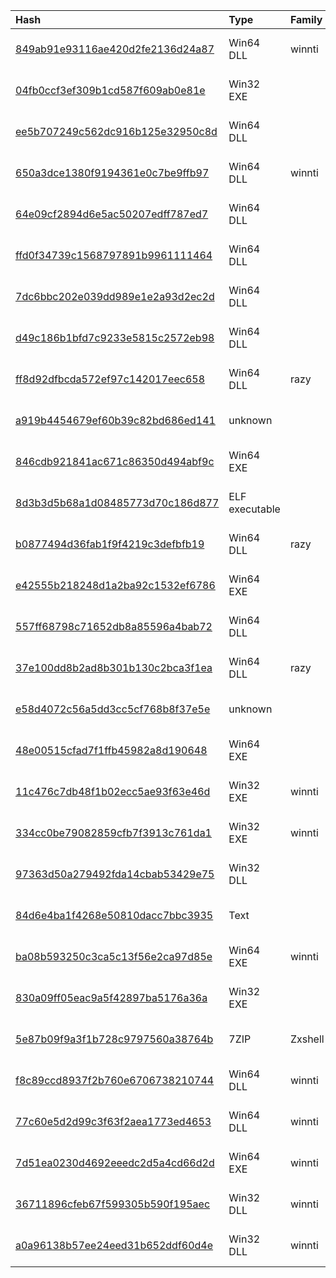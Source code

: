 |Hash|Type|Family|Frist_Seen|Name|
|:--|:--|:--|:--|:--|
|[849ab91e93116ae420d2fe2136d24a87](https://www.virustotal.com/gui/file/849ab91e93116ae420d2fe2136d24a87)|Win64 DLL|winnti|2019-08-07 17:00:02|7cd17fc948eb5fa398b8554fea036bdb3c0045880e03acbe532f4082c271e3c5.bin|
|[04fb0ccf3ef309b1cd587f609ab0e81e](https://www.virustotal.com/gui/file/04fb0ccf3ef309b1cd587f609ab0e81e)|Win32 EXE||2019-04-26 17:30:07| |
|[ee5b707249c562dc916b125e32950c8d](https://www.virustotal.com/gui/file/ee5b707249c562dc916b125e32950c8d)|Win64 DLL||2019-03-28 03:13:27|PatchWrapPS|
|[650a3dce1380f9194361e0c7be9ffb97](https://www.virustotal.com/gui/file/650a3dce1380f9194361e0c7be9ffb97)|Win64 DLL|winnti|2019-03-28 02:36:24|PatchWrapPS|
|[64e09cf2894d6e5ac50207edff787ed7](https://www.virustotal.com/gui/file/64e09cf2894d6e5ac50207edff787ed7)|Win64 DLL||2019-03-27 08:10:19|PatchWrapPS|
|[ffd0f34739c1568797891b9961111464](https://www.virustotal.com/gui/file/ffd0f34739c1568797891b9961111464)|Win64 DLL||2019-03-27 07:49:10|ma_lockdown_service.dll|
|[7dc6bbc202e039dd989e1e2a93d2ec2d](https://www.virustotal.com/gui/file/7dc6bbc202e039dd989e1e2a93d2ec2d)|Win64 DLL||2019-02-12 06:43:36|TSMSISrv.DLL|
|[d49c186b1bfd7c9233e5815c2572eb98](https://www.virustotal.com/gui/file/d49c186b1bfd7c9233e5815c2572eb98)|Win64 DLL||2019-02-12 06:37:04|TSMSISrv.DLL|
|[ff8d92dfbcda572ef97c142017eec658](https://www.virustotal.com/gui/file/ff8d92dfbcda572ef97c142017eec658)|Win64 DLL|razy|2019-02-12 05:04:48|TSMSISrv.DLL|
|[a919b4454679ef60b39c82bd686ed141](https://www.virustotal.com/gui/file/a919b4454679ef60b39c82bd686ed141)|unknown||2019-01-15 16:32:12|F64.data|
|[846cdb921841ac671c86350d494abf9c](https://www.virustotal.com/gui/file/846cdb921841ac671c86350d494abf9c)|Win64 EXE||2019-01-10 05:38:23|C64.exe|
|[8d3b3d5b68a1d08485773d70c186d877](https://www.virustotal.com/gui/file/8d3b3d5b68a1d08485773d70c186d877)|ELF executable||2018-12-04 01:32:49|mtlserver|
|[b0877494d36fab1f9f4219c3defbfb19](https://www.virustotal.com/gui/file/b0877494d36fab1f9f4219c3defbfb19)|Win64 DLL|razy|2018-11-28 10:10:46|TSMSISrv.DLL|
|[e42555b218248d1a2ba92c1532ef6786](https://www.virustotal.com/gui/file/e42555b218248d1a2ba92c1532ef6786)|Win64 EXE||2018-11-27 11:52:32| |
|[557ff68798c71652db8a85596a4bab72](https://www.virustotal.com/gui/file/557ff68798c71652db8a85596a4bab72)|Win64 DLL||2018-11-23 09:32:25|TSMSISrv.DLL|
|[37e100dd8b2ad8b301b130c2bca3f1ea](https://www.virustotal.com/gui/file/37e100dd8b2ad8b301b130c2bca3f1ea)|Win64 DLL|razy|2018-11-22 14:52:56|TSMSISrv.DLL|
|[e58d4072c56a5dd3cc5cf768b8f37e5e](https://www.virustotal.com/gui/file/e58d4072c56a5dd3cc5cf768b8f37e5e)|unknown||2018-11-22 13:55:01|racsvc.dll.mui|
|[48e00515cfad7f1ffb45982a8d190648](https://www.virustotal.com/gui/file/48e00515cfad7f1ffb45982a8d190648)|Win64 EXE||2017-10-20 18:19:32|web1.exe|
|[11c476c7db48f1b02ecc5ae93f63e46d](https://www.virustotal.com/gui/file/11c476c7db48f1b02ecc5ae93f63e46d)|Win32 EXE|winnti|2017-08-15 12:07:02|300519fa1af5c36371ab438405eb641f184bd2f491bdf24f04e5ca9b86d1b39c.exe|
|[334cc0be79082859cfb7f3913c761da1](https://www.virustotal.com/gui/file/334cc0be79082859cfb7f3913c761da1)|Win32 EXE|winnti|2017-08-14 18:07:32|config.exe|
|[97363d50a279492fda14cbab53429e75](https://www.virustotal.com/gui/file/97363d50a279492fda14cbab53429e75)|Win32 DLL||2017-07-18 03:59:42|nssock|
|[84d6e4ba1f4268e50810dacc7bbc3935](https://www.virustotal.com/gui/file/84d6e4ba1f4268e50810dacc7bbc3935)|Text||2016-09-28 09:40:39| |
|[ba08b593250c3ca5c13f56e2ca97d85e](https://www.virustotal.com/gui/file/ba08b593250c3ca5c13f56e2ca97d85e)|Win64 EXE|winnti|2016-09-13 14:02:06| |
|[830a09ff05eac9a5f42897ba5176a36a](https://www.virustotal.com/gui/file/830a09ff05eac9a5f42897ba5176a36a)|Win32 EXE||2016-08-21 20:40:27|BARLAIY-70c03ce5c80aca2d35a5555b0532eedede24d4cc6bdb32a2c8f7e630bba5f26e|
|[5e87b09f9a3f1b728c9797560a38764b](https://www.virustotal.com/gui/file/5e87b09f9a3f1b728c9797560a38764b)|7ZIP|Zxshell|2015-06-19 07:22:18|=?utf-8?B?5Lit5p2x5ZG85ZC45Zmo55eH5YCZ576kKE1FUlMp44Gu5LqI6ZiyLjd6?=|
|[f8c89ccd8937f2b760e6706738210744](https://www.virustotal.com/gui/file/f8c89ccd8937f2b760e6706738210744)|Win64 DLL|winnti|2014-12-01 17:47:29|C:\Analysis\_Baddies\_Dirty\InterMune\Winnti Samples\f8c89ccd8937f2b760e6706738210744.f3c222606f890573e6128fbeb389f37bd6f6bda3.primary_analysis_subject|
|[77c60e5d2d99c3f63f2aea1773ed4653](https://www.virustotal.com/gui/file/77c60e5d2d99c3f63f2aea1773ed4653)|Win64 DLL|winnti|2012-05-17 09:51:06|7566558469ede04efc665212b45786a730055770f6ea8f924d8c1e324cae8691.vir|
|[7d51ea0230d4692eeedc2d5a4cd66d2d](https://www.virustotal.com/gui/file/7d51ea0230d4692eeedc2d5a4cd66d2d)|Win64 EXE|winnti|2012-04-23 10:42:24|63e8ed9692810d562adb80f27bb1aeaf48849e468bf5fd157bc83ca83139b6d7.bin|
|[36711896cfeb67f599305b590f195aec](https://www.virustotal.com/gui/file/36711896cfeb67f599305b590f195aec)|Win32 DLL|winnti|2012-04-16 06:22:28|490c3e4af829e85751a44d21b25de1781cfe4961afdef6bb5759d9451f530994.bin|
|[a0a96138b57ee24eed31b652ddf60d4e](https://www.virustotal.com/gui/file/a0a96138b57ee24eed31b652ddf60d4e)|Win32 DLL|winnti|2012-03-23 06:20:12|79190925bd1c3fae65b0d11db40ac8e61fb9326ccfed9b7e09084b891089602d.bin|
